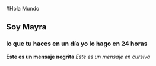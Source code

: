 #Hola Mundo
## Soy Mayra
### lo que tu haces en un día yo lo hago en 24 horas
**Este es un mensaje negrita**
_Este es un mensaje en cursiva_ 
